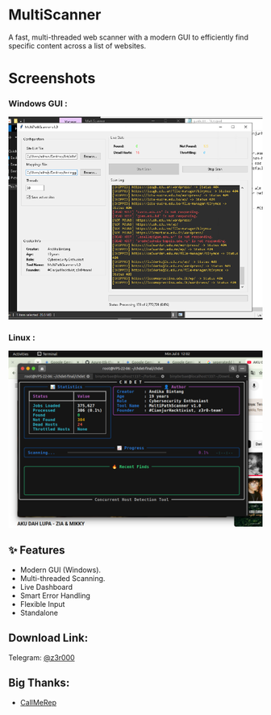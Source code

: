 
# MultiScanner

A fast, multi-threaded web scanner with a modern GUI to efficiently find specific content across a list of websites.


# Screenshots

### Windows GUI :

![App Screenshot](https://github.com/z3r0-team/MultiScanner/blob/main/windows.png?raw=true)


### Linux :

![App Screenshot](https://github.com/z3r0-team/MultiScanner/blob/main/linux.png?raw=true)

## ✨ Features
- Modern GUI (Windows).
- Multi-threaded Scanning.
- Live Dashboard
- Smart Error Handling
- Flexible Input
- Standalone

## Download Link:
Telegram: [@z3r000](t.me/@z3r0t34m)

## Big Thanks:

- [CallMeRep](https://github.com/t101804)

